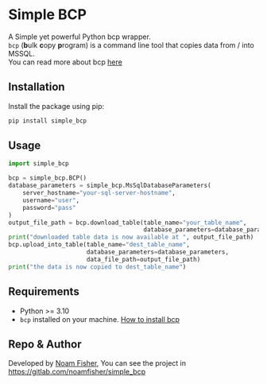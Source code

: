 # Simple BCP

A Simple yet powerful Python bcp wrapper.  
`bcp` (**b**ulk **c**opy **p**rogram) is a command line tool that copies data from / into  MSSQL.  
You can read more about bcp [here](https://learn.microsoft.com/en-us/sql/tools/bcp-utility)

## Installation

Install the package using pip:

```bash
pip install simple_bcp
```

## Usage

```python
import simple_bcp

bcp = simple_bcp.BCP()
database_parameters = simple_bcp.MsSqlDatabaseParameters(
    server_hostname="your-sql-server-hostname",
    username="user",
    password="pass"
)
output_file_path = bcp.download_table(table_name="your_table_name", 
                                      database_parameters=database_parameters)
print("downloaded table data is now available at ", output_file_path)
bcp.upload_into_table(table_name="dest_table_name",
                      database_parameters=database_parameters,
                      data_file_path=output_file_path)
print("the data is now copied to dest_table_name")
```

## Requirements

- Python >= 3.10
- `bcp` installed on your machine. [How to install bcp](https://learn.microsoft.com/en-us/sql/tools/bcp-utility#download-the-latest-version-of-the-bcp-utility)

## Repo & Author

Developed by [Noam Fisher](https://gitlab.com/noamfisher),
You can see the project in https://gitlab.com/noamfisher/simple_bcp

